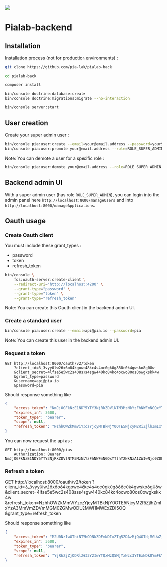 <img src="https://raw.githubusercontent.com/pia-lab/pialab/master/src/assets/images/pia-lab.png">

# Pialab-backend

## Installation

Installation process (not for production environments) :

```bash
git clone https://github.com/pia-lab/pialab-back

cd pialab-back

composer install

bin/console doctrine:database:create
bin/console doctrine:migrations:migrate --no-interaction

bin/console server:start
```

## User creation

Create your super admin user :

```bash
bin/console pia:user:create --email=your@email.address --password=yourSecretPassword
bin/console pia:user:promote your@email.address --role=ROLE_SUPER_ADMIN
```

Note: You can demote a user for a specific role :

```bash
bin/console pia:user:demote your@email.address --role=ROLE_SUPER_ADMIN
```

## Backend admin UI

With a super admin user (has role `ROLE_SUPER_ADMIN`), you can login into the admin panel here `http://localhost:8000/manageUsers` and into `http://localhost:8000/manageApplications`.

## Oauth usage

### Create Oauth client

You must include these grant_types :

- password
- token
- refresh_token

```bash
bin/console \
    fos:oauth-server:create-client \
    --redirect-uri="http://localhost:4200" \
    --grant-type="password" \
    --grant-type="token" \
    --grant-type="refresh_token"
```

Note: You can create this Oauth client in the backend admin UI.

### Create a standard user

```bash
bin/console pia:user:create --email=api@pia.io --password=pia
```

Note: You can create this user in the backend admin UI.

### Request a token

```http
GET http://localhost:8000/oauth/v2/token
    ?client_id=3_3vyy0lw26x6o84kgowc48kc4s4oc0gk0g888c0k4gwsko8g08w
    &client_secret=4lfse5e5wc2s408sss4sgw440kc84kc4ocwo80os0owgkskk4w
    &grant_type=password
    &username=api@pia.io
    &password=pia
```

Should response something like

```json
{
    "access_token": "NmJjOGFkNzE1NDY5YTY3NjRkZDVlNTM3MzNkYzFhNWFmNGQxYTlhY2NkNzA1ZWIwNjc0ZDFhYWEwMDJiMzdmMQ",
    "expires_in": 3600,
    "token_type": "bearer",
    "scope": null,
    "refresh_token": "NzhhOWZkMmViYzczYjcyMTBkNjY0OTE5NjcyM2RiZjlhZmIxYzA3MmVmZDVmMGM0ZGMwODU2MWI1MWExZDI5OQ"
}
```

You can now request the api as :

```http
GET http://localhost:8000/pias
    Authorization: Bearer NmJjOGFkNzE1NDY5YTY3NjRkZDVlNTM3MzNkYzFhNWFmNGQxYTlhY2NkNzA1ZWIwNjc0ZDFhYWEwMDJiMzdmMQ
```

### Refresh a token

GET http://localhost:8000/oauth/v2/token
    ?client_id=3_3vyy0lw26x6o84kgowc48kc4s4oc0gk0g888c0k4gwsko8g08w
    &client_secret=4lfse5e5wc2s408sss4sgw440kc84kc4ocwo80os0owgkskk4w
    &refresh_token=NzhhOWZkMmViYzczYjcyMTBkNjY0OTE5NjcyM2RiZjlhZmIxYzA3MmVmZDVmMGM0ZGMwODU2MWI1MWExZDI5OQ
    &grant_type=refresh_token

Should response something like

```json
{
    "access_token": "M2U0NzIwOThiNTVhODNkZDFmNDIxZTg5ZDAzMjQ4OTdjMGUwZjMyMzA1NTVhYWRiYTM4Yzc5MDY4ZGI0NzdiMw",
    "expires_in": 3600,
    "token_type": "bearer",
    "scope": null,
    "refresh_token": "YjRhZjZjODRlZGI3Y2IwYTQxMzQ5MjYxNzc3YTExNDk0YmFkY2RmMDQxODEwYzU2ZmNjNDE1OTg0NGQwY2UwYw"
}
```
